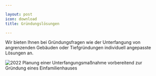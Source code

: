 ```yaml
---

layout: post
icon: download 
title: Gründungslösungen 

---
```

Wir bieten Ihnen bei Gründungsfragen wie der Unterfangung von angrenzenden Gebäuden oder Tiefgründungen individuell angepasste Lösungen an.





![2022 Planung einer Unterfangungsmaßnahme vorbereitend zur Gründung eines Einfamilienhauses](/img/Gründung.jpg)




